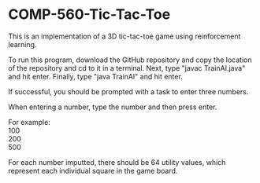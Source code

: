 # COMP-560-Tic-Tac-Toe

This is an implementation of a 3D tic-tac-toe game using reinforcement learning.

To run this program, download the GitHub repository and copy the location of the repository and cd to it in a terminal.
Next, type "javac TrainAI.java" and hit enter.
Finally, type "java TrainAI" and hit enter.

If successful, you should be prompted with a task to enter three numbers.

When entering a number, type the number and then press enter.

For example: <br>
100 <br>
200 <br>
500 <br>

For each number imputted, there should be 64 utility values, which represent each individual square in the game board.